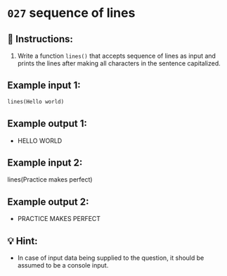 # `027` sequence of lines

## 📝 Instructions:

1. Write a function `lines()` that accepts sequence of lines as input and prints the lines after making all characters in the sentence capitalized.

## Example input 1:
 
 ```py
 lines(Hello world)
 ```

## Example output 1:

+ HELLO WORLD

## Example input 2:

lines(Practice makes perfect)

## Example output 2:

+ PRACTICE MAKES PERFECT

## 💡 Hint:

+ In case of input data being supplied to the question, it should be assumed to be a console input.

